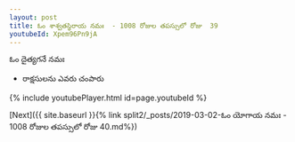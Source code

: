 ```yaml
---
layout: post
title: ఓం శాశ్వతస్థిరాయ నమః  - 1008 రోజుల తపస్సులో రోజు  39
youtubeId: Xpem96Pn9jA
---
```

 
 
 ఓం దైత్యగనే నమః  
 
 -  రాక్షసులను ఎవరు చంపారు 
 
  
 
  
 
 
 
 
 
 


{% include youtubePlayer.html id=page.youtubeId %}
 
[Next]({{ site.baseurl }}{% link  split2/_posts/2019-03-02-ఓం యోగాయ నమః  - 1008 రోజుల తపస్సులో రోజు  40.md%})
 
